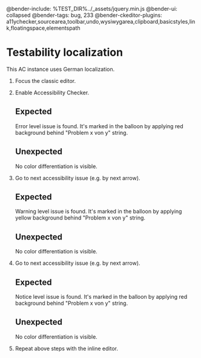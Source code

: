 @bender-include: %TEST_DIR%../_assets/jquery.min.js
@bender-ui: collapsed
@bender-tags: bug, 233
@bender-ckeditor-plugins: a11ychecker,sourcearea,toolbar,undo,wysiwygarea,clipboard,basicstyles,link,floatingspace,elementspath

# Testability localization

This AC instance uses German localization.

1. Focus the classic editor.
2. Enable Accessibility Checker.

	## Expected

	Error level issue is found. It's marked in the balloon by applying red background behind "Problem x von y" string.

	## Unexpected

	No color differentiation is visible.

3. Go to next accessibility issue (e.g. by next arrow).

	## Expected

	Warning level issue is found. It's marked in the balloon by applying yellow background behind "Problem x von y" string.

	## Unexpected

	No color differentiation is visible.

4. Go to next accessibility issue (e.g. by next arrow).

	## Expected

	Notice level issue is found. It's marked in the balloon by applying red background behind "Problem x von y" string.

	## Unexpected

	No color differentiation is visible.

5. Repeat above steps with the inline editor.